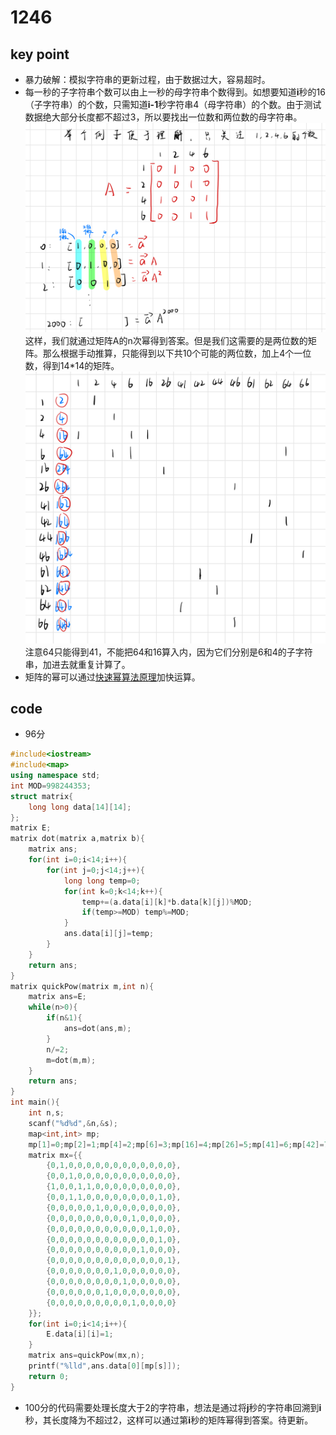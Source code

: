 # 1246
## key point
* 暴力破解：模拟字符串的更新过程，由于数据过大，容易超时。
* 每一秒的子字符串个数可以由上一秒的母字符串个数得到。如想要知道**i**秒的16（子字符串）的个数，只需知道**i-1**秒字符串4（母字符串）的个数。由于测试数据绝大部分长度都不超过3，所以要找出一位数和两位数的母字符串。![img1](../img/csp_202006-4_1.png)
  这样，我们就通过矩阵A的n次幂得到答案。但是我们这需要的是两位数的矩阵。那么根据手动推算，只能得到以下共10个可能的两位数，加上4个一位数，得到14*14的矩阵。![img2](../img/csp_202006-4_2.png)
  注意64只能得到41，不能把64和16算入内，因为它们分别是6和4的子字符串，加进去就重复计算了。
* 矩阵的幂可以通过[快速幂算法原理](https://www.geeksforgeeks.org/write-an-iterative-olog-y-function-for-powx-y/)加快运算。
## code
* 96分
```cpp
#include<iostream>
#include<map>
using namespace std;
int MOD=998244353;
struct matrix{
	long long data[14][14];
};
matrix E;
matrix dot(matrix a,matrix b){
	matrix ans;
	for(int i=0;i<14;i++){
		for(int j=0;j<14;j++){
			long long temp=0;
			for(int k=0;k<14;k++){
				temp+=(a.data[i][k]*b.data[k][j])%MOD;
				if(temp>=MOD) temp%=MOD;
			} 
			ans.data[i][j]=temp;
		}
	}
	return ans;
}
matrix quickPow(matrix m,int n){
	matrix ans=E;
	while(n>0){
		if(n&1){
			ans=dot(ans,m);
		}
		n/=2;
		m=dot(m,m);
	}
	return ans;
}
int main(){
	int n,s;
	scanf("%d%d",&n,&s);
	map<int,int> mp;
	mp[1]=0;mp[2]=1;mp[4]=2;mp[6]=3;mp[16]=4;mp[26]=5;mp[41]=6;mp[42]=7;mp[44]=8;mp[46]=9;mp[61]=10;mp[62]=11;mp[64]=12;mp[66]=13;
	matrix mx={{
		{0,1,0,0,0,0,0,0,0,0,0,0,0,0},
		{0,0,1,0,0,0,0,0,0,0,0,0,0,0},
		{1,0,0,1,1,0,0,0,0,0,0,0,0,0},
		{0,0,1,1,0,0,0,0,0,0,0,0,1,0},
		{0,0,0,0,0,1,0,0,0,0,0,0,0,0},
		{0,0,0,0,0,0,0,0,0,1,0,0,0,0},
		{0,0,0,0,0,0,0,0,0,0,0,1,0,0},
		{0,0,0,0,0,0,0,0,0,0,0,0,1,0},
		{0,0,0,0,0,0,0,0,0,0,1,0,0,0},
		{0,0,0,0,0,0,0,0,0,0,0,0,0,1},
		{0,0,0,0,0,0,0,1,0,0,0,0,0,0},
		{0,0,0,0,0,0,0,0,1,0,0,0,0,0},
		{0,0,0,0,0,0,1,0,0,0,0,0,0,0},
		{0,0,0,0,0,0,0,0,0,1,0,0,0,0}
	}};
	for(int i=0;i<14;i++){
		E.data[i][i]=1;
	}
	matrix ans=quickPow(mx,n);
	printf("%lld",ans.data[0][mp[s]]);
	return 0;
}
```
* 100分的代码需要处理长度大于2的字符串，想法是通过将**j**秒的字符串回溯到**i**秒，其长度降为不超过2，这样可以通过第**i**秒的矩阵幂得到答案。待更新。